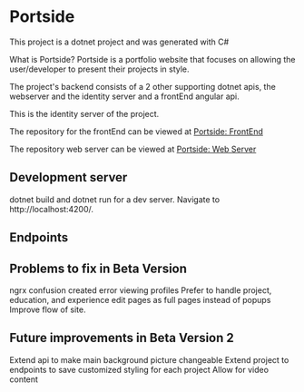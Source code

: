 # Portside
This project is a dotnet project and was generated with C#

What is Portside?
Portside is a portfolio website that focuses on allowing the user/developer to present their projects in style.

The project's backend consists of a 2 other supporting dotnet apis, the webserver and the identity server and a frontEnd angular api.

This is the identity server of the project. 

The repository for the frontEnd can be viewed at <a href="https://github.com/ApexBugFinder/portside-front" target="_blank">Portside: FrontEnd</a>

The repository web server can be viewed at <a href="https://github.com/ApexBugFinder/portside-api" target="_blank">Portside: Web Server</a>

## Development server
dotnet build and dotnet run for a dev server. Navigate to http://localhost:4200/. 

## Endpoints

## Problems to fix in Beta Version
ngrx confusion created error viewing profiles
Prefer to handle project, education, and experience edit pages as full pages instead of popups
Improve flow of site.

## Future improvements in Beta Version 2
Extend api to make main background picture changeable
Extend project to endpoints to save customized styling for each project
Allow for video content

